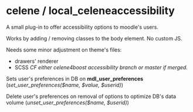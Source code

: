 
# celene / local_celeneaccessibility

A small plug-in to offer accessibility options to moodle's users.

Works by adding / removing classes to the body element. No custom JS.

Needs some minor adjustment on theme's files: 
- drawers' renderer 
- SCSS 
*CF either celene4boost accessibility branch or master if merged.*

Sets user's preferences in DB on **mdl_user_preferences** (*set_user_preferences($name, $value, $userid)*)

Delete user's preferences on removal of options to optimize DB's data volume (*unset_user_preferences($name, $userid)*)




